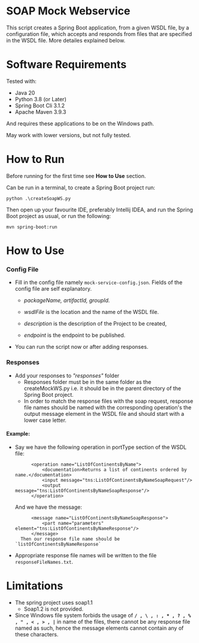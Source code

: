 # SOAP Mock Webservice
This script creates a Spring Boot application, from a given WSDL file, by a configuration file, which accepts and responds from files that are specified in the WSDL file. More detailes explained below.

# Software Requirements
Tested with:
- Java 20
- Python 3.8 (or Later)
- Spring Boot Cli 3.1.2
- Apache Maven 3.9.3

And requires these applications to be on the Windows path.

May work with lower versions, but not fully tested.

# How to Run
Before running for the first time see **How to Use** section.

Can be run in a terminal, to create a Spring Boot project run:

    python .\createSoapWS.py

Then open up your favourite IDE, preferably Intellij IDEA, and run the Spring Boot project as usual, or run the following:
    
    mvn spring-boot:run

# How to Use

### Config File
- Fill in the config file namely `mock-service-config.json`.     Fields of the config file are self explanatory. 
    
    * *packageName, artifactId, groupId.*

    * *wsdlFile* is the location and the name of the WSDL file.
        
    * *description* is the description of the Project to be created,

    * *endpoint* is the endpoint to be published.

- You can run the script now or after adding responses.

### Responses
- Add your responses to *"responses"* folder
    * Responses folder must be in the same folder as the createMockWS.py i.e. it should be in the parent directory of the Spring Boot project.
    * In order to match the response files with the soap request,
    response file names should be named with the corresponding operation's the output message element in the WSDL file and should start with a lower case letter.

#### Example:
- Say we have the following operation in portType section of the WSDL file:

            <operation name="ListOfContinentsByName">
                <documentation>Returns a list of continents ordered by name.</documentation>
                <input message="tns:ListOfContinentsByNameSoapRequest"/>
                <output message="tns:ListOfContinentsByNameSoapResponse"/>
            </operation>

    And we have the message:

            <message name="ListOfContinentsByNameSoapResponse">
                <part name="parameters" element="tns:ListOfContinentsByNameResponse"/>
            </message>
        Then our response file name should be `listOfContinentsByNameResponse`
- Appropriate response file names will be written to the file  `responseFileNames.txt`.

# Limitations
- The spring project uses soap1.1
    - Soap1.2 is not provided.
- Since Windows file system forbids the usage of **`/ , \ , : , * , ? , % , " , < , > , |`**
    in name of the files, there cannot be any response file named as such, hence the message elements cannot contain any of these characters.

